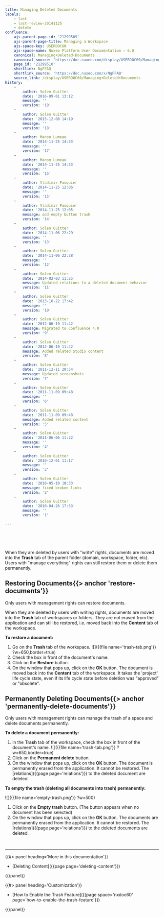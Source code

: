 ```yaml
---
title: Managing Deleted Documents
labels:
    - last
    - last-review-20141125
    - delete
confluence:
    ajs-parent-page-id: '21299509'
    ajs-parent-page-title: Managing a Workspace
    ajs-space-key: USERDOC60
    ajs-space-name: Nuxeo Platform User Documentation — 6.0
    canonical: Managing+Deleted+Documents
    canonical_source: 'https://doc.nuxeo.com/display/USERDOC60/Managing+Deleted+Documents'
    page_id: '21299510'
    shortlink: NgFFAQ
    shortlink_source: 'https://doc.nuxeo.com/x/NgFFAQ'
    source_link: /display/USERDOC60/Managing+Deleted+Documents
history:
    - 
        author: Solen Guitter
        date: '2016-09-01 13:12'
        message: ''
        version: '19'
    - 
        author: Solen Guitter
        date: '2015-12-08 14:19'
        message: ''
        version: '18'
    - 
        author: Manon Lumeau
        date: '2014-11-25 14:33'
        message: ''
        version: '17'
    - 
        author: Manon Lumeau
        date: '2014-11-25 14:33'
        message: ''
        version: '16'
    - 
        author: Vladimir Pasquier
        date: '2014-11-25 12:06'
        message: ''
        version: '15'
    - 
        author: Vladimir Pasquier
        date: '2014-11-25 12:05'
        message: add empty button trash
        version: '14'
    - 
        author: Solen Guitter
        date: '2014-11-06 22:29'
        message: ''
        version: '13'
    - 
        author: Solen Guitter
        date: '2014-11-06 22:28'
        message: ''
        version: '12'
    - 
        author: Solen Guitter
        date: '2014-02-03 11:25'
        message: Updated relations to a deleted document behavior
        version: '11'
    - 
        author: Solen Guitter
        date: '2013-10-22 17:42'
        message: ''
        version: '10'
    - 
        author: Solen Guitter
        date: '2012-06-19 11:42'
        message: Migrated to Confluence 4.0
        version: '9'
    - 
        author: Solen Guitter
        date: '2012-06-19 11:42'
        message: Added related Studio content
        version: '8'
    - 
        author: Solen Guitter
        date: '2011-12-11 20:54'
        message: Updated screenshots
        version: '7'
    - 
        author: Solen Guitter
        date: '2011-11-09 09:48'
        message: ''
        version: '6'
    - 
        author: Solen Guitter
        date: '2011-11-09 09:48'
        message: Added related content
        version: '5'
    - 
        author: Solen Guitter
        date: '2011-06-06 11:22'
        message: ''
        version: '4'
    - 
        author: Solen Guitter
        date: '2010-12-01 11:17'
        message: ''
        version: '3'
    - 
        author: Solen Guitter
        date: '2010-05-10 18:33'
        message: fixed broken links
        version: '2'
    - 
        author: Solen Guitter
        date: '2010-04-26 17:53'
        message: ''
        version: '1'

---
```

&nbsp;

&nbsp;

When they are deleted by users with "write" rights, documents are moved into the **Trash** tab of the parent folder (domain, workspace, folder, etc). Users with "manage everything" rights can still restore them or delete them permanently.

## Restoring Documents{{> anchor 'restore-documents'}}

Only users with management rights can restore documents.

When they are deleted by users with writing rights, documents are moved into the **Trash** tab of workspaces or folders. They are not erased from the application and can still be restored, i.e. moved back into the **Content** tab of the workspace.

**To restore a document:**

1.  Go on the **Trash** tab of the workspace.
    ![]({{file name='trash-tab.png'}} ?w=650,border=true)
2.  Check the box in front of the document's name.
3.  Click on the **Restore** button.
4.  On the window that pops up, click on the **OK** button.
    The document is moved back into the **Content** tab of the workspace.
    It takes the 'project' life cycle state, even if its life cycle state before deletion was "approved" or "obsolete".

## Permanently Deleting Documents{{> anchor 'permanently-delete-documents'}}

Only users with management rights can manage the trash of a space and delete documents permanently.

**To delete a document permanently:**

1.  In the **Trash** tab of the workspace, check the box in front of the document's name.
    ![]({{file name='trash-tab.png'}} ?w=650,border=true)
2.  Click on the **Permanent delete** button.
3.  On the window that pops up, click on the **OK** button.
    The document is permanently erased from the application. It cannot be restored.
    The [relations]({{page page='relations'}}) to the deleted document are deleted.

**To empty the trash (deleting all documents into trash) permanently:**

![]({{file name='empty-trash.png'}} ?w=500)

1.  Click on the **Empty trash** button. (The button appears when no document has been selected)
2.  On the window that pops up, click on the **OK** button.
    The documents are permanently erased from the application. It cannot be restored.
    The [relations]({{page page='relations'}}) to the deleted documents are deleted.

&nbsp;

* * *

<div class="row" data-equalizer data-equalize-on="medium"><div class="column medium-6">{{#> panel heading='More in this documentation'}}

*   [Deleting Content]({{page page='deleting-content'}})

{{/panel}}</div><div class="column medium-6">{{#> panel heading='Customization'}}

*   [How to Enable the Trash Feature]({{page space='nxdoc60' page='how-to-enable-the-trash-feature'}})

{{/panel}}</div></div>